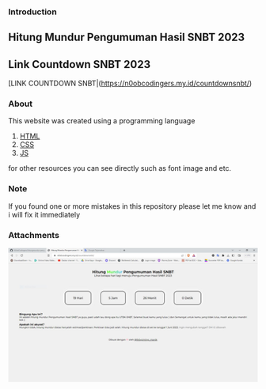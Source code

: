 ### Introduction
<h2>Hitung Mundur Pengumuman Hasil SNBT 2023</h2>

## Link Countdown SNBT 2023
[LINK COUNTDOWN SNBT|(https://n0obcodingers.my.id/countdownsnbt/)

### About
This website was created using a programming language
1. [HTML](https://www.w3schools.com/html/)
2. [CSS](https://www.w3schools.com/css/)
3. [JS](https://www.w3schools.com/js/)

for other resources you can see directly such as font image and etc.

### Note
If you found one or more mistakes in this repository please let me know and i will fix it immediately

### Attachments
![](https://raw.githubusercontent.com/N0obCodingers/hitungmundur-pengumuman-snbt/master/attachments/screenshoot.jpg)
